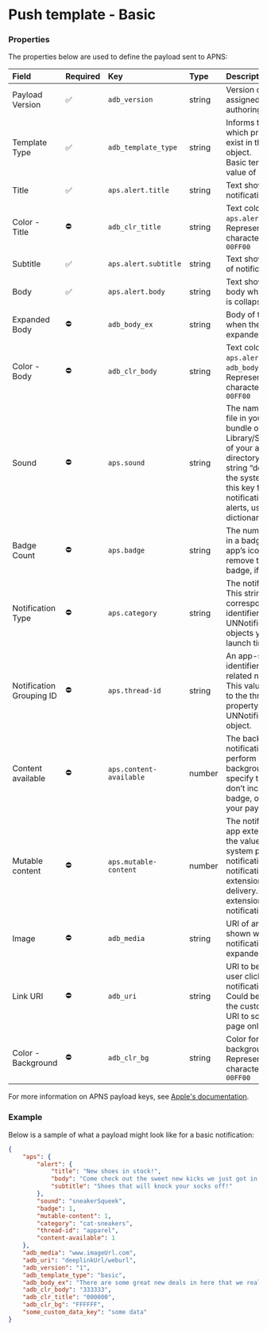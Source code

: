# Push template - Basic

### Properties

The properties below are used to define the payload sent to APNS:

| **Field** | **Required** | **Key** | **Type** | **Description** |
| :-------- | :----------- | :------ | :------- | :-------------- |
| Payload Version | ✅ | `adb_version` | string | Version of the payload assigned by the Adobe authoring UI. |
| Template Type | ✅ | `adb_template_type` | string | Informs the reader which properties may exist in the template object.<br />Basic template uses a value of "basic". |
| Title | ✅ | `aps.alert.title` | string | Text shown in the notification's title. |
| Color - Title | ⛔️ | `adb_clr_title` | string | Text color for `aps.alert.title`.<br />Represented as six character hex, e.g. `00FF00` |
| Subtitle | ✅ | `aps.alert.subtitle` | string | Text shown in subtitle of notification. |
| Body | ✅ | `aps.alert.body` | string | Text shown in message body when notification is collapsed. |
| Expanded Body | ⛔️ | `adb_body_ex` | string | Body of the message when the message is expanded. |
| Color - Body | ⛔️ | `adb_clr_body` | string | Text color for `aps.alert.body`, `adb_body_ex`.<br />Represented as six character hex, e.g. `00FF00` |
| Sound | ⛔️ | `aps.sound` | string | The name of a sound file in your app’s main bundle or in the Library/Sounds folder of your app’s container directory. Specify the string “default” to play the system sound. Use this key for regular notifications. For critical alerts, use the sound dictionary instead. |
| Badge Count | ⛔️ | `aps.badge` | string | The number to display in a badge on your app’s icon. Specify 0 to remove the current badge, if any. |
| Notification Type | ⛔️ | `aps.category` | string | The notification’s type. This string must correspond to the identifier of one of the UNNotificationCategory objects you register at launch time. |
| Notification Grouping ID | ⛔️ | `aps.thread-id` | string | An app-specific identifier for grouping related notifications. This value corresponds to the threadIdentifier property in the UNNotificationContent object. |
| Content available | ⛔️ | `aps.content-available` | number | The background notification flag. To perform a silent background update, specify the value 1 and don’t include the alert, badge, or sound keys in your payload. |
| Mutable content | ⛔️ | `aps.mutable-content` | number | The notification service app extension flag. If the value is 1, the system passes the notification to your notification service app extension before delivery. Use your extension to modify the notification’s content. |
| Image | ⛔️ | `adb_media` | string | URI of an image to be shown when notification is expanded. |
| Link URI | ⛔️ | `adb_uri` | string | URI to be handled when user clicks the notification body. <br />Could be a deeplink to the customer's app or a URI to some external page online. |
| Color - Background | ⛔️ | `adb_clr_bg` | string | Color for notification's background.<br />Represented as six character hex, e.g. `00FF00` |

For more information on APNS payload keys, see [Apple's documentation](https://developer.apple.com/documentation/usernotifications/generating-a-remote-notification).

### Example

Below is a sample of what a payload might look like for a basic notification:

```json
{
    "aps": {
        "alert": {
            "title": "New shoes in stock!",
            "body": "Come check out the sweet new kicks we just got in stock.",
            "subtitle": "Shoes that will knock your socks off!"
        },
        "sound": "sneakerSqueek",
        "badge": 1,
        "mutable-content": 1,
        "category": "cat-sneakers",
        "thread-id": "apparel",
        "content-available": 1
    },
    "adb_media": "www.imageUrl.com",
    "adb_uri": "deeplinkUrl/weburl",
    "adb_version": "1",
    "adb_template_type": "basic",
    "adb_body_ex": "There are some great new deals in here that we really think you're going to like! Check it out!",
    "adb_clr_body": "333333",
    "adb_clr_title": "000000",
    "adb_clr_bg": "FFFFFF",
    "some_custom_data_key": "some data"
}
```